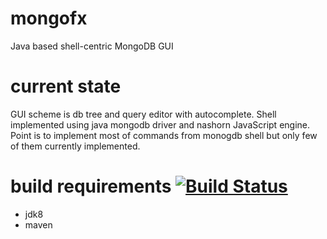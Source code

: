 # mongofx
Java based shell-centric MongoDB GUI

# current state
GUI scheme is db tree and query editor with autocomplete. Shell implemented using java mongodb driver and nashorn JavaScript engine. Point is to implement most of commands from monogdb shell but only few of them currently implemented.

# build requirements [![Build Status](https://travis-ci.org/daa84/mongofx.svg)](https://travis-ci.org/daa84/mongofx)
* jdk8
* maven

